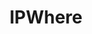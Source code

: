 ---
title: IPWhere
description: A simple tool to locate IP address using Go and svelte on Netlify(serverless)
image: /images/ipwhere.png
link: https://ipwhere.deta.dev
github: https://github.com/amalshaji/ipwhere
index: 6
layout: project
---